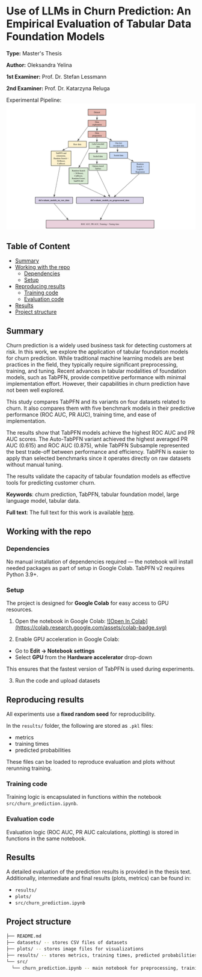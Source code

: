 # Use of LLMs in Churn Prediction: An Empirical Evaluation of Tabular Data Foundation Models

**Type:** Master's Thesis 

**Author:** Oleksandra Yelina

**1st Examiner:** Prof. Dr. Stefan Lessmann 

**2nd Examiner:** Prof. Dr. Katarzyna Reluga  



Experimental Pipeline:
![results](/experimental_pipeline.png)

## Table of Content

- [Summary](#summary)
- [Working with the repo](#Working-with-the-repo)
    - [Dependencies](#Dependencies)
    - [Setup](#Setup)
- [Reproducing results](#Reproducing-results)
    - [Training code](#Training-code)
    - [Evaluation code](#Evaluation-code)
- [Results](#Results)
- [Project structure](-Project-structure)

## Summary

Churn prediction is a widely used business task for detecting customers at risk. In this work, we explore the application of tabular foundation models for churn prediction. While traditional machine learning models are best practices in the field, they typically require significant preprocessing, training, and tuning. Recent advances in tabular modalities of foundation models, such as TabPFN, provide competitive performance with minimal implementation effort. However, their capabilities in churn prediction have not been well explored.

This study compares TabPFN and its variants on four datasets related to churn. It also compares them with five benchmark models in their predictive performance (ROC AUC, PR AUC), training time, and ease of implementation.

The results show that TabPFN models achieve the highest ROC AUC and PR AUC scores. The Auto-TabPFN variant achieved the highest averaged PR AUC (0.615) and ROC AUC (0.875), while TabPFN Subsample represented the best trade-off between performance and efficiency. TabPFN is easier to apply than selected benchmarks since it operates directly on raw datasets without manual tuning.

The results validate the capacity of tabular foundation models as effective tools for predicting customer churn.

**Keywords**: churn prediction, TabPFN, tabular foundation model, large language model, tabular data.

**Full text**: The full text for this work is available [here](https://box.hu-berlin.de/d/d4b08d1fe1424c5fb3dd/).

## Working with the repo

### Dependencies

No manual installation of dependencies required — the notebook will install needed packages as part of setup in Google Colab.
TabPFN v2 requires Python 3.9+.

### Setup

The project is designed for **Google Colab** for easy access to GPU resources. 

1. Open the notebook in Google Colab:
[![Open In Colab]
(https://colab.research.google.com/assets/colab-badge.svg)](https://colab.research.google.com/drive/17Ksc87CQLq2OKk8BHYj24ae2NUBeM039?usp=sharing)

2. Enable GPU acceleration in Google Colab:
- Go to **Edit → Notebook settings**
- Select **GPU** from the **Hardware accelerator** drop-down

This ensures that the fastest version of TabPFN is used during experiments.

3. Run the code and upload datasets

## Reproducing results

All experiments use a **fixed random seed** for reproducibility.

In the `results/` folder, the following are stored as `.pkl` files:
- metrics
- training times
- predicted probabilities

These files can be loaded to reproduce evaluation and plots without rerunning training.

### Training code

Training logic is encapsulated in functions within the notebook `src/churn_prediction.ipynb`.

### Evaluation code

Evaluation logic (ROC AUC, PR AUC calculations, plotting) is stored in functions in the same notebook.

## Results

A detailed evaluation of the prediction results is provided in the thesis text. Additionally, intermediate and final results (plots, metrics) can be found in:
- `results/`
- `plots/`
- `src/churn_prediction.ipynb`

## Project structure

```bash
├── README.md 
├── datasets/ -- stores CSV files of datasets
├── plots/ -- stores image files for visualizations
├── results/ -- stores metrics, training times, predicted probabilities (pkl files)
└── src/
  └── churn_prediction.ipynb -- main notebook for preprocessing, training, and evaluation
               
```
